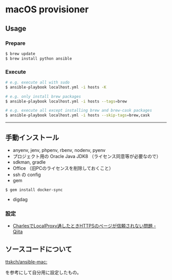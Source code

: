 # macOS provisioner

## Usage

### Prepare

```bash
$ brew update
$ brew install python ansible
```

### Execute

```bash
# e.g. execute all with sudo
$ ansible-playbook localhost.yml -i hosts -K

# e.g. only install brew packages
$ ansible-playbook localhost.yml -i hosts --tags=brew

# e.g. execute all except installing brew and brew-cask packages
$ ansible-playbook localhost.yml -i hosts --skip-tags=brew,cask
```

-----

## 手動インストール

- anyenv, jenv, phpenv, rbenv, nodenv, pyenv
- プロジェクト用の Oracle Java JDK8 （ライセンス同意等が必要なので）
- sdkman, gradle
- Office （旧PCのライセンスを削除しておくこと）
- ssh の config
- gem

```
$ gem install docker-sync
```

- digdag

### 設定

- [CharlesでLocalProxy通したときHTTPSのページが信頼されない問題 \- Qiita](https://qiita.com/yd_niku/items/569df587bc17f29fd7ee)

## ソースコードについて

[ttskch/ansible\-mac:](https://github.com/ttskch/ansible-mac)

を参考にして自分用に設定したもの。
